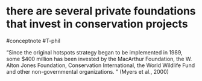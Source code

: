 # there are several private foundations that invest in conservation projects
#conceptnote #T-phil 


“Since the original hotspots strategy began to be implemented in 1989, some $400 million has been invested by the MacArthur Foundation, the W. Alton Jones Foundation, Conservation International, the World Wildlife Fund and other non-governmental organizations. ” (Myers et al., 2000) 

